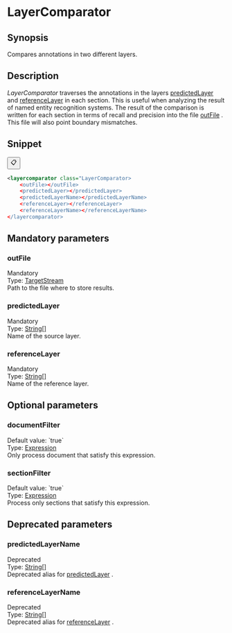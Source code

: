 <h1 class="module">LayerComparator</h1>

## Synopsis

Compares annotations in two different layers.

## Description

 *LayerComparator* traverses the annotations in the layers <a href="#predictedLayer" class="param">predictedLayer</a> and <a href="#referenceLayer" class="param">referenceLayer</a> in each section. This is useful when analyzing the result of named entity recognition systems. The result of the comparison is written for each section in terms of recall and precision into the file <a href="#outFile" class="param">outFile</a> . This file will also point boundary mismatches.

## Snippet



<button class="copy-code-button" title="Copy to clipboard" onclick="copy_code(this)">📋</button>
```xml
<layercomparator class="LayerComparator>
    <outFile></outFile>
    <predictedLayer></predictedLayer>
    <predictedLayerName></predictedLayerName>
    <referenceLayer></referenceLayer>
    <referenceLayerName></referenceLayerName>
</layercomparator>
```

## Mandatory parameters

<h3 id="outFile" class="param">outFile</h3>

<div class="param-level param-level-mandatory">Mandatory
</div>
<div class="param-type">Type: <a href="../converter/fr.inra.maiage.bibliome.util.streams.TargetStream" class="converter">TargetStream</a>
</div>
Path to the file where to store results.

<h3 id="predictedLayer" class="param">predictedLayer</h3>

<div class="param-level param-level-mandatory">Mandatory
</div>
<div class="param-type">Type: <a href="../converter/java.lang.String%5B%5D" class="converter">String[]</a>
</div>
Name of the source layer.

<h3 id="referenceLayer" class="param">referenceLayer</h3>

<div class="param-level param-level-mandatory">Mandatory
</div>
<div class="param-type">Type: <a href="../converter/java.lang.String%5B%5D" class="converter">String[]</a>
</div>
Name of the reference layer.

## Optional parameters

<h3 id="documentFilter" class="param">documentFilter</h3>

<div class="param-level param-level-default-value">Default value: `true`
</div>
<div class="param-type">Type: <a href="../converter/fr.inra.maiage.bibliome.alvisnlp.core.corpus.expressions.Expression" class="converter">Expression</a>
</div>
Only process document that satisfy this expression.

<h3 id="sectionFilter" class="param">sectionFilter</h3>

<div class="param-level param-level-default-value">Default value: `true`
</div>
<div class="param-type">Type: <a href="../converter/fr.inra.maiage.bibliome.alvisnlp.core.corpus.expressions.Expression" class="converter">Expression</a>
</div>
Process only sections that satisfy this expression.

## Deprecated parameters

<h3 id="predictedLayerName" class="param">predictedLayerName</h3>

<div class="param-level param-level-deprecated">Deprecated
</div>
<div class="param-type">Type: <a href="../converter/java.lang.String%5B%5D" class="converter">String[]</a>
</div>
Deprecated alias for <a href="#predictedLayer" class="param">predictedLayer</a> .

<h3 id="referenceLayerName" class="param">referenceLayerName</h3>

<div class="param-level param-level-deprecated">Deprecated
</div>
<div class="param-type">Type: <a href="../converter/java.lang.String%5B%5D" class="converter">String[]</a>
</div>
Deprecated alias for <a href="#referenceLayer" class="param">referenceLayer</a> .

